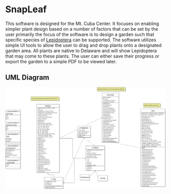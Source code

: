 # SnapLeaf

This software is designed for the Mt. Cuba Center. It focuses on enabling simpler plant design based on a number of factors that can be set by the user
primarily the focus of the software is to design a garden such that specific species of [Lepidoptera]() can be supported.
The software utilizes simple UI tools to allow the user to drag and drop plants onto a designated garden area. All plants are
native to Delaware and will show Lepidoptera that may come to these plants. The user can either save their progress or export the
garden to a simple PDF to be viewed later.

## UML Diagram
![UML Diagram](UpdatedOverallUML.png)